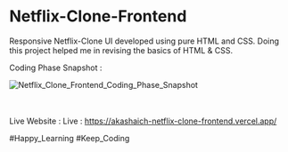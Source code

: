 # Netflix-Clone-Frontend
Responsive Netflix-Clone UI developed using pure HTML and CSS. Doing this project helped me in revising the basics of HTML &amp; CSS.

Coding Phase Snapshot :

![Netflix_Clone_Frontend_Coding_Phase_Snapshot](https://github.com/AkashAich1999/Netflix-Clone-Frontend/assets/108985323/908b823f-46cf-4f09-b8c4-7bc765cded40)

<br> <br>
Live Website : Live : https://akashaich-netflix-clone-frontend.vercel.app/

#Happy_Learning  #Keep_Coding

